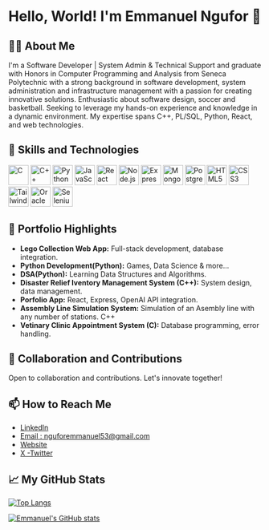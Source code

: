 # Hello, World! I'm Emmanuel Ngufor 👋

## 👨‍💻 About Me

I'm a Software Developer | System Admin & Technical Support and graduate with Honors in Computer Programming and Analysis from Seneca Polytechnic with a strong background in software development, system administration and infrastructure management with a passion for creating innovative solutions. Enthusiastic about software design, soccer and basketball. Seeking to leverage my hands-on experience and knowledge in a dynamic environment. My expertise spans C++, PL/SQL, Python, React, and web technologies.

## 🚀 Skills and Technologies

<img src="https://cdn.jsdelivr.net/gh/devicons/devicon/icons/c/c-original.svg" alt="C" width="40" height="40"/> <img src="https://cdn.jsdelivr.net/gh/devicons/devicon/icons/cplusplus/cplusplus-original.svg" alt="C++" width="40" height="40"/> <img src="https://cdn.jsdelivr.net/gh/devicons/devicon/icons/python/python-original.svg" alt="Python" width="40" height="40"/> <img src="https://cdn.jsdelivr.net/gh/devicons/devicon/icons/javascript/javascript-original.svg" alt="JavaScript" width="40" height="40"/> <img src="https://cdn.jsdelivr.net/gh/devicons/devicon/icons/react/react-original-wordmark.svg" alt="React" width="40" height="40"/> <img src="https://cdn.jsdelivr.net/gh/devicons/devicon/icons/nodejs/nodejs-original-wordmark.svg" alt="Node.js" width="40" height="40"/> <img src="https://cdn.jsdelivr.net/gh/devicons/devicon/icons/express/express-original-wordmark.svg" alt="Express.js" width="40" height="40"/> <img src="https://cdn.jsdelivr.net/gh/devicons/devicon/icons/mongodb/mongodb-original-wordmark.svg" alt="MongoDB" width="40" height="40"/> <img src="https://cdn.jsdelivr.net/gh/devicons/devicon/icons/postgresql/postgresql-original-wordmark.svg" alt="PostgreSQL" width="40" height="40"/> <img src="https://cdn.jsdelivr.net/gh/devicons/devicon/icons/html5/html5-original-wordmark.svg" alt="HTML5" width="40" height="40"/> <img src="https://cdn.jsdelivr.net/gh/devicons/devicon/icons/css3/css3-original-wordmark.svg" alt="CSS3" width="40" height="40"/> <img src="https://cdn.jsdelivr.net/gh/devicons/devicon/icons/tailwindcss/tailwindcss-plain.svg" alt="TailwindCSS" width="40" height="40"/> <img src="https://cdn.jsdelivr.net/gh/devicons/devicon/icons/oracle/oracle-original.svg" alt="Oracle" width="40" height="40"/> <img src="https://cdn.jsdelivr.net/gh/devicons/devicon/icons/selenium/selenium-original.svg" alt="Selenium" width="40" height="40"/>

## 🚀 Portfolio Highlights

- **Lego Collection Web App:** Full-stack development, database integration.
- **Python Development(Python):** Games, Data Science & more...
- **DSA(Python):** Learning Data Structures and Algorithms.
- **Disaster Relief Iventory Management System (C++):** System design, data management.
- **Porfolio App:** React, Express, OpenAI API integration.
- **Assembly Line Simulation System:** Simulation of an Asembly line with any number of stations. C++
- **Vetinary Clinic Appointment System (C):** Database programming, error handling.

## 🤝 Collaboration and Contributions

Open to collaboration and contributions. Let's innovate together!

## 📫 How to Reach Me

- [LinkedIn](https://www.linkedin.com/in/emmanuel-ngufor/)
- [Email : nguforemmanuel53@gmail.com](mailto:nguforemmanuel53@gmail.com)
- [Website](https://myportfolio-amber-xi.vercel.app/)
- [X -Twitter](https://x.com/i_amemma5)

## 📈 My GitHub Stats

[![Top Langs](https://github-readme-stats.vercel.app/api/top-langs/?username=emmanuel-ngufor&layout=compact)](https://github.com/emmanuel-ngufor)

[![Emmanuel's GitHub stats](https://github-readme-stats.vercel.app/api?username=emmanuel-ngufor)](https://github.com/emmanuel-ngufor)

<!--

## 🌱 I’m currently learning ...
[Your current learning goals or technologies you're exploring.]
**emmanuel-ngufor/emmanuel-ngufor** is a ✨ _special_ ✨ repository because its `README.md` (this file) appears on your GitHub profile.

Here are some ideas to get you started:

- 🔭 I’m currently working on ...
- 🌱 I’m currently learning ...
- 👯 I’m looking to collaborate on ...
- 🤔 I’m looking for help with ...
- 💬 Ask me about ...
- 📫 How to reach me: ...
- 😄 Pronouns: ...
- ⚡ Fun fact: ...
-->
